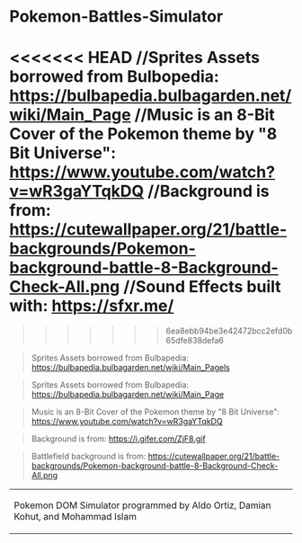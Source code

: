 # Pokemon-Battles-Simulator
<<<<<<< HEAD
//Sprites Assets borrowed from Bulbopedia: https://bulbapedia.bulbagarden.net/wiki/Main_Page
//Music is an 8-Bit Cover of the Pokemon theme by "8 Bit Universe": https://www.youtube.com/watch?v=wR3gaYTqkDQ
//Background is from: https://cutewallpaper.org/21/battle-backgrounds/Pokemon-background-battle-8-Background-Check-All.png
//Sound Effects built with: https://sfxr.me/
=======
>>>>>>> 6ea8ebb94be3e42472bcc2efd0b65dfe838defa6

> Sprites Assets borrowed from Bulbapedia: https://bulbapedia.bulbagarden.net/wiki/Main_Pagels

>Sprites Assets borrowed from Bulbapedia: https://bulbapedia.bulbagarden.net/wiki/Main_Page

>Music is an 8-Bit Cover of the Pokemon theme by "8 Bit Universe": https://www.youtube.com/watch?v=wR3gaYTqkDQ

>Background is from: https://i.gifer.com/ZjF8.gif

>Battlefield background is from: https://cutewallpaper.org/21/battle-backgrounds/Pokemon-background-battle-8-Background-Check-All.png

<table><tr><td width="100%">

Pokemon DOM Simulator programmed by Aldo Ortiz, Damian Kohut, and Mohammad Islam
</td></tr></table>
